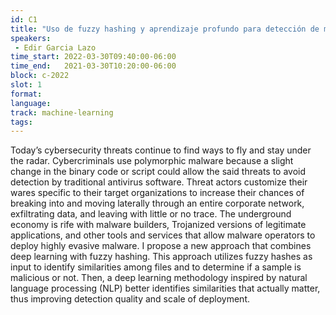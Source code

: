 ```yaml
---
id: C1
title: "Uso de fuzzy hashing y aprendizaje profundo para detección de malware"
speakers:
 - Edir Garcia Lazo
time_start: 2022-03-30T09:40:00-06:00
time_end:   2021-03-30T10:20:00-06:00
block: c-2022
slot: 1
format: 
language: 
track: machine-learning
tags:
---
```


Today’s cybersecurity threats continue to find ways to fly and stay under the radar. Cybercriminals use polymorphic malware because a slight change in the binary code or script could allow the said threats to avoid detection by traditional antivirus software. Threat actors customize their wares specific to their target organizations to increase their chances of breaking into and moving laterally through an entire corporate network, exfiltrating data, and leaving with little or no trace. The underground economy is rife with malware builders, Trojanized versions of legitimate applications, and other tools and services that allow malware operators to deploy highly evasive malware. I propose a new approach that combines deep learning with fuzzy hashing. This approach utilizes fuzzy hashes as input to identify similarities among files and to determine if a sample is malicious or not. Then, a deep learning methodology inspired by natural language processing (NLP) better identifies similarities that actually matter, thus improving detection quality and scale of deployment.

